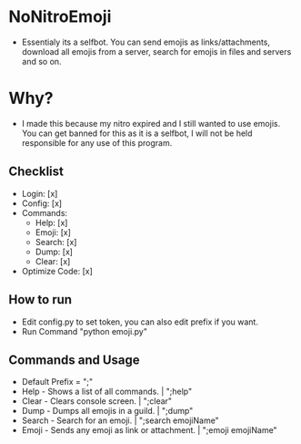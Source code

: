 # NoNitroEmoji
- Essentialy its a selfbot. You can send emojis as links/attachments, download all emojis from a server, search for emojis in files and servers and so on.

# Why?
- I made this because my nitro expired and I still wanted to use emojis. You can get banned for this as it is a selfbot, I will not be held responsible for any use of this program.

## Checklist
- Login: [x]
- Config: [x]
- Commands:
    - Help: [x]
    - Emoji: [x]
    - Search: [x]
    - Dump: [x]
    - Clear: [x]
- Optimize Code: [x]

## How to run
- Edit config.py to set token, you can also edit prefix if you want.
- Run Command "python emoji.py"

## Commands and Usage
- Default Prefix = ";"
- Help - Shows a list of all commands. | ";help"
- Clear - Clears console screen. | ";clear"
- Dump - Dumps all emojis in a guild. | ";dump"
- Search - Search for an emoji. | ";search emojiName"
- Emoji - Sends any emoji as link or attachment. | ";emoji emojiName"
